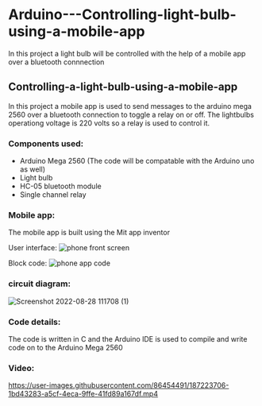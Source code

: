 # Arduino---Controlling-light-bulb-using-a-mobile-app
In this project a light bulb will be controlled with the help of a mobile app over a bluetooth connnection

## Controlling-a-light-bulb-using-a-mobile-app
In this project a mobile app is used to send messages to the arduino mega 2560 over a bluetooth connection to toggle a relay on or off. The lightbulbs operationg voltage is 220 volts so a relay is used to control it.



### Components used:
* Arduino Mega 2560 (The code will be compatable with the Arduino uno as well)
* Light bulb 
* HC-05 bluetooth module
* Single channel relay 


### Mobile app:
The mobile app is built using the Mit app inventor

User interface:
![phone front screen](https://user-images.githubusercontent.com/86454491/187219413-74fe11d7-6cd1-4022-b318-0304e825d205.png)

Block code:
![phone app code ](https://user-images.githubusercontent.com/86454491/187058998-a0f929cb-02ee-461d-8a4f-13805465d412.png)


### circuit diagram: 
![Screenshot 2022-08-28 111708 (1)](https://user-images.githubusercontent.com/86454491/187220692-868d211d-98ce-4a9f-82c6-e0d772b5a95d.png)



### Code details:
The code is written in C and the Arduino IDE is used to compile and write code on to the Arduino Mega 2560 

### Video:
https://user-images.githubusercontent.com/86454491/187223706-1bd43283-a5cf-4eca-9ffe-41fd89a167df.mp4


